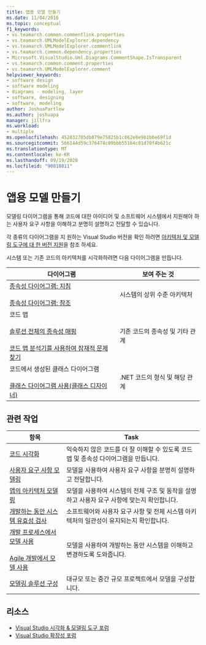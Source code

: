 ```yaml
---
title: 앱용 모델 만들기
ms.date: 11/04/2016
ms.topic: conceptual
f1_keywords:
- vs.teamarch.common.commentlink.properties
- vs.teamarch.UMLModelExplorer.dependency
- vs.teamarch.UMLModelExplorer.commentlink
- vs.teamarch.common.dependency.properties
- Microsoft.VisualStudio.Uml.Diagrams.CommentShape.IsTransparent
- vs.teamarch.common.comment.properties
- vs.teamarch.UMLModelExplorer.comment
helpviewer_keywords:
- software design
- software modeling
- diagrams - modeling, layer
- software, designing
- software, modeling
author: JoshuaPartlow
ms.author: joshuapa
manager: jillfra
ms.workload:
- multiple
ms.openlocfilehash: 452832785db879e75825b1c862e8e9b1b6e69f1d
ms.sourcegitcommit: 566144d59c376474c09bbb55164c01d70f4b621c
ms.translationtype: MT
ms.contentlocale: ko-KR
ms.lasthandoff: 09/19/2020
ms.locfileid: "90810811"
---
```

# <a name="create-models-for-your-app"></a>앱용 모델 만들기

모델링 다이어그램을 통해 코드에 대한 아이디어 및 소프트웨어 시스템에서 지원해야 하는 사용자 요구 사항을 이해하고 분명히 설명하고 전달할 수 있습니다.

각 종류의 다이어그램을 지 원하는 Visual Studio 버전을 확인 하려면 [아키텍처 및 모델링 도구에 대 한 버전 지원](../modeling/what-s-new-for-design-in-visual-studio.md#VersionSupport)을 참조 하세요.

시스템 또는 기존 코드의 아키텍처를 시각화하려면 다음 다이어그램을 만듭니다.

|**다이어그램**|**보여 주는 것**|
|-|-|
|[종속성 다이어그램: 지침](../modeling/layer-diagrams-guidelines.md)<br /><br /> [종속성 다이어그램: 참조](../modeling/layer-diagrams-reference.md)|시스템의 상위 수준 아키텍처|
|코드 맵<br /><br /> [솔루션 전체의 종속성 매핑](../modeling/map-dependencies-across-your-solutions.md)<br /><br /> [코드 맵 분석기를 사용하여 잠재적 문제 찾기](../modeling/find-potential-problems-using-code-map-analyzers.md)|기존 코드의 종속성 및 기타 관계|
|코드에서 생성된 클래스 다이어그램<br /><br /> [클래스 다이어그램 사용(클래스 디자이너)](../ide/class-designer/designing-and-viewing-classes-and-types.md)|.NET 코드의 형식 및 해당 관계|

## <a name="related-tasks"></a>관련 작업

|**항목**|**Task**|
|-|-|
|[코드 시각화](../modeling/visualize-code.md)|익숙하지 않은 코드를 더 잘 이해할 수 있도록 코드 맵 및 종속성 다이어그램을 만듭니다.|
|[사용자 요구 사항 모델링](../modeling/model-user-requirements.md)|모델을 사용하여 사용자 요구 사항을 분명히 설명하고 전달합니다.|
|[앱의 아키텍처 모델링](../modeling/model-your-app-s-architecture.md)|모델을 사용하여 시스템의 전체 구조 및 동작을 설명하고 사용자 요구 사항에 맞는지 확인합니다.|
|[개발하는 동안 시스템 유효성 검사](../modeling/validate-your-system-during-development.md)|소프트웨어와 사용자 요구 사항 및 전체 시스템 아키텍처의 일관성이 유지되는지 확인합니다.|
|[개발 프로세스에서 모델 사용](../modeling/use-models-in-your-development-process.md)<br /><br /> [Agile 개발에서 모델 사용](/previous-versions/ff398061(v=vs.140))|모델을 사용하여 개발하는 동안 시스템을 이해하고 변경하도록 도와줍니다.|
|[모델링 솔루션 구성](../modeling/structure-your-modeling-solution.md)|대규모 또는 중간 규모 프로젝트에서 모델을 구성합니다.|

## <a name="resources"></a>리소스

- [Visual Studio 시각화 & 모델링 도구 포럼](https://social.msdn.microsoft.com/Forums/en-US/home?forum=vsarch)
- [Visual Studio 확장성 포럼](https://social.msdn.microsoft.com/Forums/vstudio/home?forum=vsx)